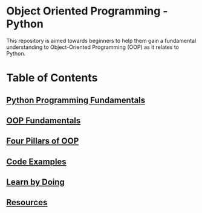 # Object Oriented Programming - Python
This repository is aimed towards beginners to help them gain a fundamental understanding to Object-Oriented Programming (OOP) as it relates to Python.

# Table of Contents
## [Python Programming Fundamentals](/Python_Programming_Fundamentals/README.md)
## [OOP Fundamentals](/OOP_Fundamentals/README.md)
## [Four Pillars of OOP](/Pillars_of_OOP/README.md)
## [Code Examples](/Code_Examples/python_practice.py)
## [Learn by Doing]()
## [Resources](/Resources/README.md)